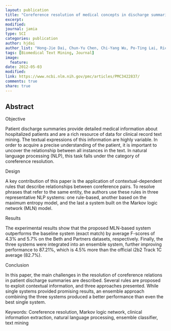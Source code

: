 ```yaml
---
layout: publication
title: "Coreference resolution of medical concepts in discharge summaries by exploiting contextual information"
excerpt:
modified:
journal: jamia
type: SCI
categories: publication
author: hjdai
author_list: "Hong-Jie Dai, Chun-Yu Chen, Chi-Yang Wu, Po-Ting Lai, Richard Tzong-Han Tsai, Wen-Lian Hsu"
tags: [Biomedical Text Mining, Journal]
image:
  feature:
date: 2012-05-03
modified: 
link: https://www.ncbi.nlm.nih.gov/pmc/articles/PMC3422837/
comments: true
share: true
---
```


## Abstract

Objective

Patient discharge summaries provide detailed medical information about hospitalized patients and are a rich resource of data for clinical record text mining. The textual expressions of this information are highly variable. In order to acquire a precise understanding of the patient, it is important to uncover the relationship between all instances in the text. In natural language processing (NLP), this task falls under the category of coreference resolution.

Design

A key contribution of this paper is the application of contextual-dependent rules that describe relationships between coreference pairs. To resolve phrases that refer to the same entity, the authors use these rules in three representative NLP systems: one rule-based, another based on the maximum entropy model, and the last a system built on the Markov logic network (MLN) model.

Results

The experimental results show that the proposed MLN-based system outperforms the baseline system (exact match) by average F-scores of 4.3% and 5.7% on the Beth and Partners datasets, respectively. Finally, the three systems were integrated into an ensemble system, further improving performance to 87.21%, which is 4.5% more than the official i2b2 Track 1C average (82.7%).

Conclusion

In this paper, the main challenges in the resolution of coreference relations in patient discharge summaries are described. Several rules are proposed to exploit contextual information, and three approaches presented. While single systems provided promising results, an ensemble approach combining the three systems produced a better performance than even the best single system.

Keywords: Coreference resolution, Markov logic network, clinical information extraction, natural language processing, ensemble classifier, text mining